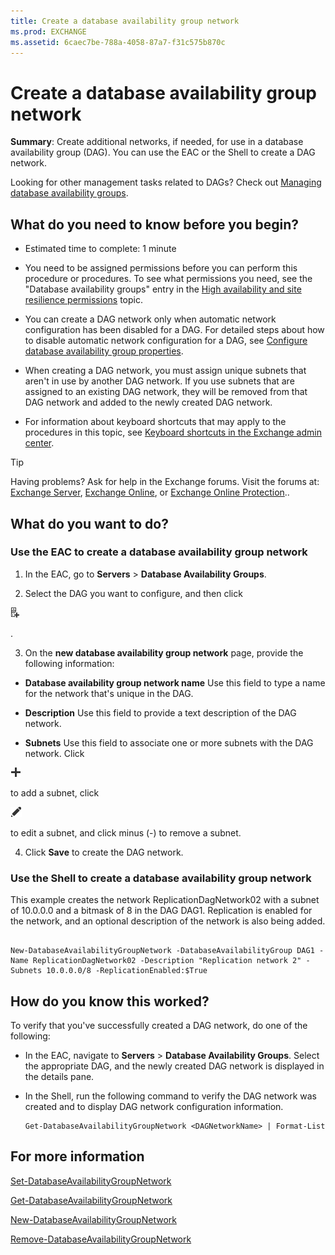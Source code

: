 ```yaml
---
title: Create a database availability group network
ms.prod: EXCHANGE
ms.assetid: 6caec7be-788a-4058-87a7-f31c575b870c
---
```



# Create a database availability group network
 **Summary**: Create additional networks, if needed, for use in a database availability group (DAG).
You can use the EAC or the Shell to create a DAG network.
  
    
    

Looking for other management tasks related to DAGs? Check out  [Managing database availability groups](http://technet.microsoft.com/library/4abde67b-4995-4a57-894f-ba76aa72341c.aspx).
## What do you need to know before you begin?


- Estimated time to complete: 1 minute
    
  
- You need to be assigned permissions before you can perform this procedure or procedures. To see what permissions you need, see the "Database availability groups" entry in the  [High availability and site resilience permissions](high-availability-and-site-resilience-permissions.md) topic.
    
  
- You can create a DAG network only when automatic network configuration has been disabled for a DAG. For detailed steps about how to disable automatic network configuration for a DAG, see  [Configure database availability group properties](configure-database-availability-group-properties.md).
    
  
- When creating a DAG network, you must assign unique subnets that aren't in use by another DAG network. If you use subnets that are assigned to an existing DAG network, they will be removed from that DAG network and added to the newly created DAG network.
    
  
- For information about keyboard shortcuts that may apply to the procedures in this topic, see  [Keyboard shortcuts in the Exchange admin center](keyboard-shortcuts-in-the-exchange-admin-center.md).
    
  

> [!TIP]
> Having problems? Ask for help in the Exchange forums. Visit the forums at:  [Exchange Server](https://go.microsoft.com/fwlink/p/?linkId=60612),  [Exchange Online](https://go.microsoft.com/fwlink/p/?linkId=267542), or  [Exchange Online Protection](https://go.microsoft.com/fwlink/p/?linkId=285351).. 
  
    
    


## What do you want to do?


  
    
    

### Use the EAC to create a database availability group network
<a name="UseEMC"> </a>


1. In the EAC, go to **Servers** > **Database Availability Groups**.
    
  
2. Select the DAG you want to configure, and then click 
  
    
    
![Add DAG network](images/ITPro_EAC_AddDagNetwork.png)
  
    
    
.
    
  
3. On the **new database availability group network** page, provide the following information:
    
  - **Database availability group network name** Use this field to type a name for the network that's unique in the DAG.
    
  
  - **Description** Use this field to provide a text description of the DAG network.
    
  
  - **Subnets** Use this field to associate one or more subnets with the DAG network. Click
  
    
    
![Add icon](images/ITPro_EAC_AddIcon.png)
  
    
    
 to add a subnet, click
  
    
    
![Edit icon](images/ITPro_EAC_EditIcon.png)
  
    
    
 to edit a subnet, and click minus (-) to remove a subnet.
    
  
4. Click **Save** to create the DAG network.
    
  

### Use the Shell to create a database availability group network
<a name="UseShell"> </a>

This example creates the network ReplicationDagNetwork02 with a subnet of 10.0.0.0 and a bitmask of 8 in the DAG DAG1. Replication is enabled for the network, and an optional description of the network is also being added.
  
    
    

```

New-DatabaseAvailabilityGroupNetwork -DatabaseAvailabilityGroup DAG1 -Name ReplicationDagNetwork02 -Description "Replication network 2" -Subnets 10.0.0.0/8 -ReplicationEnabled:$True
```


## How do you know this worked?

To verify that you've successfully created a DAG network, do one of the following:
  
    
    

- In the EAC, navigate to **Servers** > **Database Availability Groups**. Select the appropriate DAG, and the newly created DAG network is displayed in the details pane.
    
  
- In the Shell, run the following command to verify the DAG network was created and to display DAG network configuration information.
    
  ```
  Get-DatabaseAvailabilityGroupNetwork <DAGNetworkName> | Format-List
  ```


## For more information

 [Set-DatabaseAvailabilityGroupNetwork](http://technet.microsoft.com/library/5c6add57-eef9-4af5-9cf3-54fd910dfe93.aspx)
  
    
    
 [Get-DatabaseAvailabilityGroupNetwork](http://technet.microsoft.com/library/43f57126-a685-4208-ac63-4e3aba4a3e00.aspx)
  
    
    
 [New-DatabaseAvailabilityGroupNetwork](http://technet.microsoft.com/library/3ef8d42f-9da0-456a-b4e8-6f7d99a1fa0f.aspx)
  
    
    
 [Remove-DatabaseAvailabilityGroupNetwork](http://technet.microsoft.com/library/8da3ddc3-72e0-4c1b-8d3f-848c3ab5584e.aspx)
  
    
    

